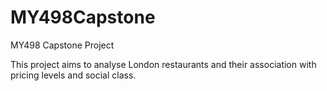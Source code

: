 # MY498Capstone
MY498 Capstone Project

This project aims to analyse London restaurants and their association with pricing levels and social class.
